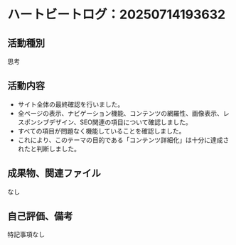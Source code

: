 # ハートビートログ：20250714193632

## 活動種別
思考

## 活動内容
- サイト全体の最終確認を行いました。
- 全ページの表示、ナビゲーション機能、コンテンツの網羅性、画像表示、レスポンシブデザイン、SEO関連の項目について確認しました。
- すべての項目が問題なく機能していることを確認しました。
- これにより、このテーマの目的である「コンテンツ詳細化」は十分に達成されたと判断しました。

## 成果物、関連ファイル
なし

## 自己評価、備考
特記事項なし
